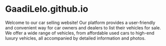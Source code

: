 # GaadiLelo.github.io
Welcome to our car selling website! Our platform provides a user-friendly and convenient way for car owners and dealers to list their vehicles for sale. We offer a wide range of vehicles, from affordable used cars to high-end luxury vehicles, all accompanied by detailed information and photos.
